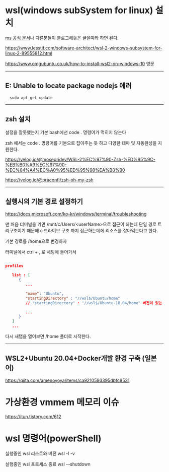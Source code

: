 # wsl(windows subSystem for linux) 설치
[ms 공식 문서](https://docs.microsoft.com/ko-kr/windows/wsl/install-win10)나 다른분들이 블로그해놓은 글을따라 하면 된다. 

https://www.lesstif.com/software-architect/wsl-2-windows-subsystem-for-linux-2-89555812.html

https://www.omgubuntu.co.uk/how-to-install-wsl2-on-windows-10 영문

---
## E: Unable to locate package nodejs 에러
      sudo apt-get update
---


## zsh 설치

설정을 잘못했는지 기본 bash에선 code . 명령어가 먹히지 않는다

zsh 에서는 code . 명령어를 기본으로 잡아주는 듯 하고
다양한 테마 및 자동완성을 지원한다.

https://velog.io/@moseoridev/WSL-2%EC%97%90-Zsh-%ED%95%9C-%EB%B0%A9%EC%97%90-%EC%84%A4%EC%A0%95%ED%95%98%EA%B8%B0

https://velog.io/@praconfi/zsh-oh-my-zsh

---

## 실행시의 기본 경로 설정하기

https://docs.microsoft.com/ko-kr/windows/terminal/troubleshooting

맨 처음 터미널을 키면 /mnt/c/Users/\<userName>으로 접근이 되는데 단일 경로 트리구조이기 때문에 c 드라이브 구조 까지 접근하는데에 리소스를 잡아먹는다고 한다.

기본 경로를 /home으로 변경하자

터미널에서 ctrl + , 로 세팅에 들어가서

```json

profiles 

   list : [
      {
         ...

         "name": "Ubuntu",
         "startingDirectory" : "//wsl$/Ubuntu/home"
         // "startingDirectory" : "//wsl$/Ubuntu-18.04/home" 버전이 있는 경로일수도 있다. 

         ...
      }
   ]
   ...

```

다시 새탭을 열어보면 /home 폴더로 시작한다.

---

## WSL2+Ubuntu 20.04+Docker개발 환경 구축 (일본어)

https://qiita.com/amenoyoya/items/ca9210593395dbfc8531

# 가상환경 vmmem 메모리 이슈
https://itun.tistory.com/612

# wsl 명령어(powerShell)

실행중인 wsl 리스트와 버전
wsl -l -v

실행중인 wsl 프로세스 종료
wsl --shutdown 
